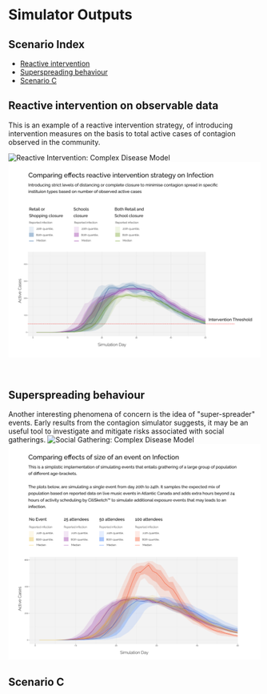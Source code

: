 # Simulator Outputs

## Scenario Index
* [Reactive intervention](#reactive-intervention)
* [Superspreading behaviour](#superspreading-bheaviour)
* [Scenario C](#scenario-c)


## Reactive intervention on observable data
This is an example of a reactive intervention strategy, of introducing intervention measures on the basis to total active cases of contagion observed in the community.

![Reactive Intervention: Complex Disease Model](/fig/Reactive_Intervention.svg)
<img src="./fig/Reactive_Intervention.svg">

&nbsp;
&nbsp;
&nbsp;
&nbsp;

## Superspreading behaviour
Another interesting phenomena of concern is the idea of "super-spreader" events.
Early results from the contagion simulator suggests, it may be an useful tool to investigate and mitigate risks associated with social gatherings.
![Social Gathering: Complex Disease Model](/fig/Events_with_close_proximity.svg)
<img src="./fig/Events_with_close_proximity.svg">

## Scenario C
